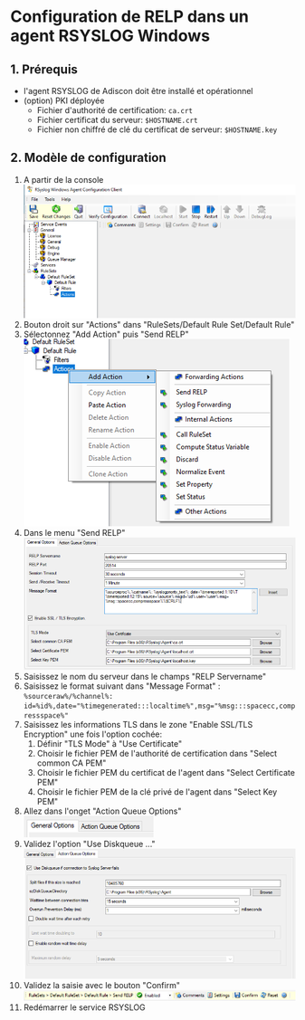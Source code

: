 # Configuration de RELP dans un agent RSYSLOG Windows

## 1. Prérequis

* l'agent RSYSLOG de Adiscon doit être installé et opérationnel
* (option) PKI déployée
  * Fichier d'authorité de certification: `ca.crt`
  * Fichier certificat du serveur: `$HOSTNAME.crt`
  * Fichier non chiffré de clé du certificat de serveur: `$HOSTNAME.key`

## 2. Modèle de configuration

1. A partir de la console 
![RSYSLOG Adiscon Console](./rsyslog-1.png)
2. Bouton droit sur "Actions" dans "RuleSets/Default Rule Set/Default Rule"
3. Sélectonnez "Add Action" puis "Send RELP"
![RSYSLOG Adiscon "Add Action"](./rsyslog-2.png)
4. Dans le menu "Send RELP"
![RSYSLOG Adiscon RELP](./rsyslog-3.png)
  1. Saisissez le nom du serveur dans le champs "RELP Servername"
  2. Saisissez le format suivant dans "Message Format" : `%sourceraw%/%channel%: id=%id%,date="%timegenerated:::localtime%",msg="%msg:::spacecc,compressspace%"`
  3. Saisissez les informations TLS dans le zone "Enable SSL/TLS Encryption" une fois l'option cochée:
     1. Définir "TLS Mode" à "Use Certificate"
     2. Choisir le fichier PEM de l'authorité de certification dans "Select common CA PEM"
     3. Choisir le fichier PEM du certificat de l'agent dans "Select Certificate PEM"
     4. Choisir le fichier PEM de la clé privé de l'agent dans "Select Key PEM"
5. Allez dans l'onget "Action Queue Options"<br>
![RSYSLOG Adiscon "Action Queue Options"](./rsyslog-4.png)
6. Validez l'option "Use Diskqueue ..."
![RSYSLOG Adiscon "Action Queue Options"](./rsyslog-5.png)
7. Validez la saisie avec le bouton "Confirm"
![RSYSLOG Adiscon "Confirm"](./rsyslog-6.png)
8. Redémarrer le service RSYSLOG
